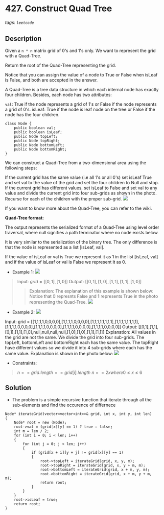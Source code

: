 # 427. Construct Quad Tree
###### tags: `leetcode`
## Description
Given a `n * n` matrix grid of 0's and 1's only. We want to represent the grid with a Quad-Tree.

Return the root of the Quad-Tree representing the grid.

Notice that you can assign the value of a node to True or False when isLeaf is False, and both are accepted in the answer.

A Quad-Tree is a tree data structure in which each internal node has exactly four children. Besides, each node has two attributes:

`val`: True if the node represents a grid of 1's or False if the node represents a grid of 0's.
isLeaf: True if the node is leaf node on the tree or False if the node has the four children.
```
class Node {
    public boolean val;
    public boolean isLeaf;
    public Node topLeft;
    public Node topRight;
    public Node bottomLeft;
    public Node bottomRight;
}
```
We can construct a Quad-Tree from a two-dimensional area using the following steps:

If the current grid has the same value (i.e all 1's or all 0's) set isLeaf True and set val to the value of the grid and set the four children to Null and stop.
If the current grid has different values, set isLeaf to False and set val to any value and divide the current grid into four sub-grids as shown in the photo.
Recurse for each of the children with the proper sub-grid.
![](https://i.imgur.com/7ZVmP6c.png)

If you want to know more about the Quad-Tree, you can refer to the wiki.

**Quad-Tree format:**

The output represents the serialized format of a Quad-Tree using level order traversal, where null signifies a path terminator where no node exists below.

It is very similar to the serialization of the binary tree. The only difference is that the node is represented as a list [isLeaf, val].

If the value of isLeaf or val is True we represent it as 1 in the list [isLeaf, val] and if the value of isLeaf or val is False we represent it as 0.

- Example 1:
![](https://i.imgur.com/MiFKWHk.png)

>Input: $grid = [[0,1],[1,0]]$
Output: $[[0,1],[1,0],[1,1],[1,1],[1,0]]$
>>Explanation: The explanation of this example is shown below:
Notice that 0 represnts False and 1 represents True in the photo representing the Quad-Tree.
![](https://i.imgur.com/JKBhNJn.png)

- Example 2:
![](https://i.imgur.com/rJiMHUr.png)

Input: grid = [[1,1,1,1,0,0,0,0],[1,1,1,1,0,0,0,0],[1,1,1,1,1,1,1,1],[1,1,1,1,1,1,1,1],[1,1,1,1,0,0,0,0],[1,1,1,1,0,0,0,0],[1,1,1,1,0,0,0,0],[1,1,1,1,0,0,0,0]]
Output: [[0,1],[1,1],[0,1],[1,1],[1,0],null,null,null,null,[1,0],[1,0],[1,1],[1,1]]
Explanation: All values in the grid are not the same. We divide the grid into four sub-grids.
The topLeft, bottomLeft and bottomRight each has the same value.
The topRight have different values so we divide it into 4 sub-grids where each has the same value.
Explanation is shown in the photo below:
![](https://i.imgur.com/vWT78Ge.png)

- Constraints:

>$n == grid.length == grid[i].length$
$n == 2x where 0 \leq x \leq 6$

## Solution
- The problem is a simple recursive function that iterate through all the sub-elements and find the occurence of differnece
```cpp=
Node* iterateGrid(vector<vector<int>>& grid, int x, int y, int len)
{
    Node* root = new (Node);
    root->val = (grid[x][y] == 1) ? true : false;
    int m = len / 2;
    for (int i = 0; i < len; i++)
    {
        for (int j = 0; j < len; j++)
        {
            if (grid[x + i][y + j] != grid[x][y] == 1)
            {
                root->topLeft = iterateGrid(grid, x, y, m);
                root->topRight = iterateGrid(grid, x, y + m, m);
                root->bottomLeft = iterateGrid(grid, x + m, y, m);
                root->bottomRight = iterateGrid(grid, x + m, y + m, m);
                return root;
            }
        }
    }
    root->isLeaf = true;
    return root;
}
```